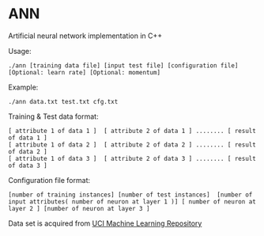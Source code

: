 # ANN
Artificial neural network implementation in C++

Usage:
```
./ann [training data file] [input test file] [configuration file] [Optional: learn rate] [Optional: momentum] 
```


Example:
```
./ann data.txt test.txt cfg.txt 
```


Training & Test data format:
```
[ attribute 1 of data 1 ]  [ attribute 2 of data 1 ] ........ [ result of data 1 ]
[ attribute 1 of data 2 ]  [ attribute 2 of data 2 ] ........ [ result of data 2 ]
[ attribute 1 of data 3 ]  [ attribute 2 of data 3 ] ........ [ result of data 3 ]
```

Configuration file format:
```
[number of training instances] [number of test instances]  [number of input attributes( number of neuron at layer 1 )] [ number of neuron at layer 2 ] [number of neuron at layer 3 ]
```

Data set is acquired from [UCI Machine Learning Repository](https://archive.ics.uci.edu/ml/datasets.html)
